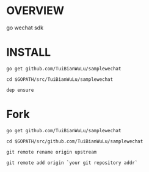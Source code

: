 # OVERVIEW
go wechat sdk

# INSTALL
```Shell
go get github.com/TuiBianWuLu/samplewechat

cd $GOPATH/src/TuiBianWuLu/samplewechat

dep ensure
```

# Fork
```Shell
go get github.com/TuiBianWuLu/samplewechat

cd $GOPATH/src/github.com/TuiBianWuLu/samplewechat

git remote rename origin upstream

git remote add origin `your git repository addr`
```

